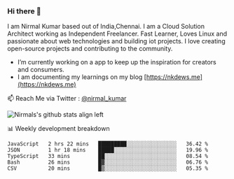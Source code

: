 ### Hi there 👋

 I am Nirmal Kumar based out of India,Chennai. I am a Cloud Solution Architect working as Independent Freelancer. Fast Learner, Loves Linux and passionate about web technologies and building iot projects. I love creating open-source projects and contributing to the community.

- I’m currently working on a app to keep up the inspiration for creators and consumers.
- I am documenting my learnings on my blog [https://nkdews.me](https://nkdews.me)

📫 Reach Me via  Twitter : [@nirmal_kumar](https://twitter.com/nirmal_kumar)

![Nirmals's github stats align left](https://github-readme-stats.vercel.app/api?username=nk-gears&show_icons=true)


📊 Weekly development breakdown

<!--START_SECTION:waka-->
```text
JavaScript   2 hrs 22 mins   █████████░░░░░░░░░░░░░░░░   36.42 % 
JSON         1 hr 18 mins    █████░░░░░░░░░░░░░░░░░░░░   19.96 % 
TypeScript   33 mins         ██░░░░░░░░░░░░░░░░░░░░░░░   08.54 % 
Bash         26 mins         █▓░░░░░░░░░░░░░░░░░░░░░░░   06.76 % 
CSV          20 mins         █▒░░░░░░░░░░░░░░░░░░░░░░░   05.35 % 
```
<!--END_SECTION:waka-->


